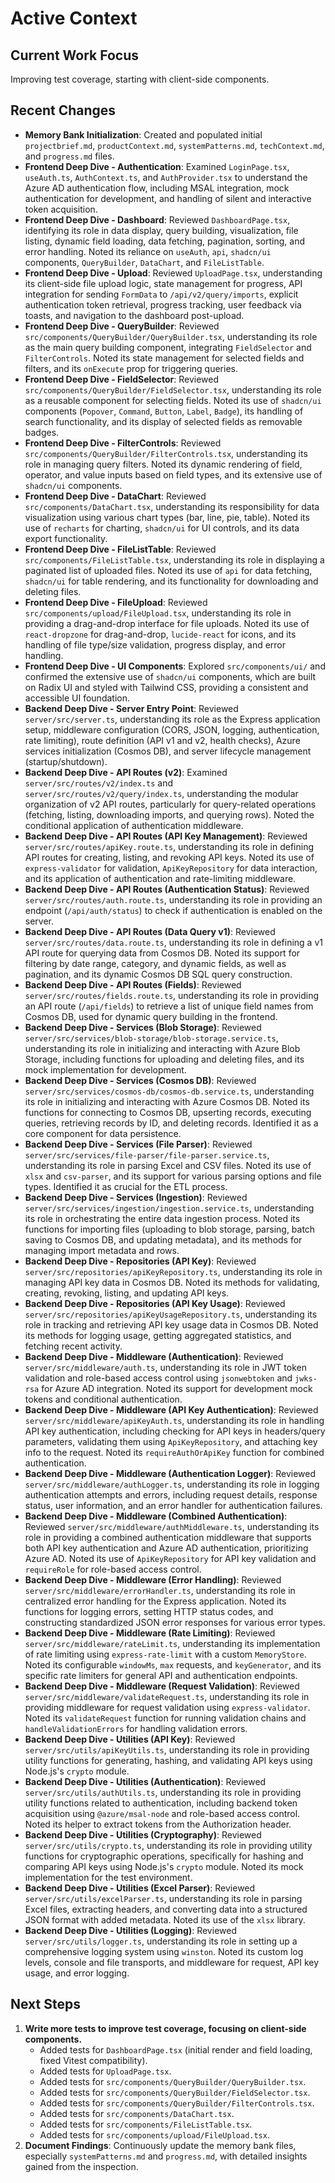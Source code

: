 # Active Context

## Current Work Focus

Improving test coverage, starting with client-side components.

## Recent Changes

*   **Memory Bank Initialization**: Created and populated initial `projectbrief.md`, `productContext.md`, `systemPatterns.md`, `techContext.md`, and `progress.md` files.
*   **Frontend Deep Dive - Authentication**: Examined `LoginPage.tsx`, `useAuth.ts`, `AuthContext.ts`, and `AuthProvider.tsx` to understand the Azure AD authentication flow, including MSAL integration, mock authentication for development, and handling of silent and interactive token acquisition.
*   **Frontend Deep Dive - Dashboard**: Reviewed `DashboardPage.tsx`, identifying its role in data display, query building, visualization, file listing, dynamic field loading, data fetching, pagination, sorting, and error handling. Noted its reliance on `useAuth`, `api`, `shadcn/ui` components, `QueryBuilder`, `DataChart`, and `FileListTable`.
*   **Frontend Deep Dive - Upload**: Reviewed `UploadPage.tsx`, understanding its client-side file upload logic, state management for progress, API integration for sending `FormData` to `/api/v2/query/imports`, explicit authentication token retrieval, progress tracking, user feedback via toasts, and navigation to the dashboard post-upload.
*   **Frontend Deep Dive - QueryBuilder**: Reviewed `src/components/QueryBuilder/QueryBuilder.tsx`, understanding its role as the main query building component, integrating `FieldSelector` and `FilterControls`. Noted its state management for selected fields and filters, and its `onExecute` prop for triggering queries.
*   **Frontend Deep Dive - FieldSelector**: Reviewed `src/components/QueryBuilder/FieldSelector.tsx`, understanding its role as a reusable component for selecting fields. Noted its use of `shadcn/ui` components (`Popover`, `Command`, `Button`, `Label`, `Badge`), its handling of search functionality, and its display of selected fields as removable badges.
*   **Frontend Deep Dive - FilterControls**: Reviewed `src/components/QueryBuilder/FilterControls.tsx`, understanding its role in managing query filters. Noted its dynamic rendering of field, operator, and value inputs based on field types, and its extensive use of `shadcn/ui` components.
*   **Frontend Deep Dive - DataChart**: Reviewed `src/components/DataChart.tsx`, understanding its responsibility for data visualization using various chart types (bar, line, pie, table). Noted its use of `recharts` for charting, `shadcn/ui` for UI controls, and its data export functionality.
*   **Frontend Deep Dive - FileListTable**: Reviewed `src/components/FileListTable.tsx`, understanding its role in displaying a paginated list of uploaded files. Noted its use of `api` for data fetching, `shadcn/ui` for table rendering, and its functionality for downloading and deleting files.
*   **Frontend Deep Dive - FileUpload**: Reviewed `src/components/upload/FileUpload.tsx`, understanding its role in providing a drag-and-drop interface for file uploads. Noted its use of `react-dropzone` for drag-and-drop, `lucide-react` for icons, and its handling of file type/size validation, progress display, and error handling.
*   **Frontend Deep Dive - UI Components**: Explored `src/components/ui/` and confirmed the extensive use of `shadcn/ui` components, which are built on Radix UI and styled with Tailwind CSS, providing a consistent and accessible UI foundation.
*   **Backend Deep Dive - Server Entry Point**: Reviewed `server/src/server.ts`, understanding its role as the Express application setup, middleware configuration (CORS, JSON, logging, authentication, rate limiting), route definition (API v1 and v2, health checks), Azure services initialization (Cosmos DB), and server lifecycle management (startup/shutdown).
*   **Backend Deep Dive - API Routes (v2)**: Examined `server/src/routes/v2/index.ts` and `server/src/routes/v2/query/index.ts`, understanding the modular organization of v2 API routes, particularly for query-related operations (fetching, listing, downloading imports, and querying rows). Noted the conditional application of authentication middleware.
*   **Backend Deep Dive - API Routes (API Key Management)**: Reviewed `server/src/routes/apiKey.route.ts`, understanding its role in defining API routes for creating, listing, and revoking API keys. Noted its use of `express-validator` for validation, `ApiKeyRepository` for data interaction, and its application of authentication and rate-limiting middleware.
*   **Backend Deep Dive - API Routes (Authentication Status)**: Reviewed `server/src/routes/auth.route.ts`, understanding its role in providing an endpoint (`/api/auth/status`) to check if authentication is enabled on the server.
*   **Backend Deep Dive - API Routes (Data Query v1)**: Reviewed `server/src/routes/data.route.ts`, understanding its role in defining a v1 API route for querying data from Cosmos DB. Noted its support for filtering by date range, category, and dynamic fields, as well as pagination, and its dynamic Cosmos DB SQL query construction.
*   **Backend Deep Dive - API Routes (Fields)**: Reviewed `server/src/routes/fields.route.ts`, understanding its role in providing an API route (`/api/fields`) to retrieve a list of unique field names from Cosmos DB, used for dynamic query building in the frontend.
*   **Backend Deep Dive - Services (Blob Storage)**: Reviewed `server/src/services/blob-storage/blob-storage.service.ts`, understanding its role in initializing and interacting with Azure Blob Storage, including functions for uploading and deleting files, and its mock implementation for development.
*   **Backend Deep Dive - Services (Cosmos DB)**: Reviewed `server/src/services/cosmos-db/cosmos-db.service.ts`, understanding its role in initializing and interacting with Azure Cosmos DB. Noted its functions for connecting to Cosmos DB, upserting records, executing queries, retrieving records by ID, and deleting records. Identified it as a core component for data persistence.
*   **Backend Deep Dive - Services (File Parser)**: Reviewed `server/src/services/file-parser/file-parser.service.ts`, understanding its role in parsing Excel and CSV files. Noted its use of `xlsx` and `csv-parser`, and its support for various parsing options and file types. Identified it as crucial for the ETL process.
*   **Backend Deep Dive - Services (Ingestion)**: Reviewed `server/src/services/ingestion/ingestion.service.ts`, understanding its role in orchestrating the entire data ingestion process. Noted its functions for importing files (uploading to blob storage, parsing, batch saving to Cosmos DB, and updating metadata), and its methods for managing import metadata and rows.
*   **Backend Deep Dive - Repositories (API Key)**: Reviewed `server/src/repositories/apiKeyRepository.ts`, understanding its role in managing API key data in Cosmos DB. Noted its methods for validating, creating, revoking, listing, and updating API keys.
*   **Backend Deep Dive - Repositories (API Key Usage)**: Reviewed `server/src/repositories/apiKeyUsageRepository.ts`, understanding its role in tracking and retrieving API key usage data in Cosmos DB. Noted its methods for logging usage, getting aggregated statistics, and fetching recent activity.
*   **Backend Deep Dive - Middleware (Authentication)**: Reviewed `server/src/middleware/auth.ts`, understanding its role in JWT token validation and role-based access control using `jsonwebtoken` and `jwks-rsa` for Azure AD integration. Noted its support for development mock tokens and conditional authentication.
*   **Backend Deep Dive - Middleware (API Key Authentication)**: Reviewed `server/src/middleware/apiKeyAuth.ts`, understanding its role in handling API key authentication, including checking for API keys in headers/query parameters, validating them using `ApiKeyRepository`, and attaching key info to the request. Noted its `requireAuthOrApiKey` function for combined authentication.
*   **Backend Deep Dive - Middleware (Authentication Logger)**: Reviewed `server/src/middleware/authLogger.ts`, understanding its role in logging authentication attempts and errors, including request details, response status, user information, and an error handler for authentication failures.
*   **Backend Deep Dive - Middleware (Combined Authentication)**: Reviewed `server/src/middleware/authMiddleware.ts`, understanding its role in providing a combined authentication middleware that supports both API key authentication and Azure AD authentication, prioritizing Azure AD. Noted its use of `ApiKeyRepository` for API key validation and `requireRole` for role-based access control.
*   **Backend Deep Dive - Middleware (Error Handling)**: Reviewed `server/src/middleware/errorHandler.ts`, understanding its role in centralized error handling for the Express application. Noted its functions for logging errors, setting HTTP status codes, and constructing standardized JSON error responses for various error types.
*   **Backend Deep Dive - Middleware (Rate Limiting)**: Reviewed `server/src/middleware/rateLimit.ts`, understanding its implementation of rate limiting using `express-rate-limit` with a custom `MemoryStore`. Noted its configurable `windowMs`, `max` requests, and `keyGenerator`, and its specific rate limiters for general API and authentication endpoints.
*   **Backend Deep Dive - Middleware (Request Validation)**: Reviewed `server/src/middleware/validateRequest.ts`, understanding its role in providing middleware for request validation using `express-validator`. Noted its `validateRequest` function for running validation chains and `handleValidationErrors` for handling validation errors.
*   **Backend Deep Dive - Utilities (API Key)**: Reviewed `server/src/utils/apiKeyUtils.ts`, understanding its role in providing utility functions for generating, hashing, and validating API keys using Node.js's `crypto` module.
*   **Backend Deep Dive - Utilities (Authentication)**: Reviewed `server/src/utils/authUtils.ts`, understanding its role in providing utility functions related to authentication, including backend token acquisition using `@azure/msal-node` and role-based access control. Noted its helper to extract tokens from the Authorization header.
*   **Backend Deep Dive - Utilities (Cryptography)**: Reviewed `server/src/utils/crypto.ts`, understanding its role in providing utility functions for cryptographic operations, specifically for hashing and comparing API keys using Node.js's `crypto` module. Noted its mock implementation for the test environment.
*   **Backend Deep Dive - Utilities (Excel Parser)**: Reviewed `server/src/utils/excelParser.ts`, understanding its role in parsing Excel files, extracting headers, and converting data into a structured JSON format with added metadata. Noted its use of the `xlsx` library.
*   **Backend Deep Dive - Utilities (Logging)**: Reviewed `server/src/utils/logger.ts`, understanding its role in setting up a comprehensive logging system using `winston`. Noted its custom log levels, console and file transports, and middleware for request, API key usage, and error logging.

## Next Steps

1.  **Write more tests to improve test coverage, focusing on client-side components.**
    *   Added tests for `DashboardPage.tsx` (initial render and field loading, fixed Vitest compatibility).
    *   Added tests for `UploadPage.tsx`.
    *   Added tests for `src/components/QueryBuilder/QueryBuilder.tsx`.
    *   Added tests for `src/components/QueryBuilder/FieldSelector.tsx`.
    *   Added tests for `src/components/QueryBuilder/FilterControls.tsx`.
    *   Added tests for `src/components/DataChart.tsx`.
    *   Added tests for `src/components/FileListTable.tsx`.
    *   Added tests for `src/components/upload/FileUpload.tsx`.
2.  **Document Findings**: Continuously update the memory bank files, especially `systemPatterns.md` and `progress.md`, with detailed insights gained from the inspection.